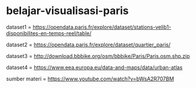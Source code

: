 # belajar-visualisasi-paris

dataset1 = https://opendata.paris.fr/explore/dataset/stations-velib1-disponibilites-en-temps-reel/table/

dataset2 = https://opendata.paris.fr/explore/dataset/quartier_paris/

dataset3 = http://download.bbbike.org/osm/bbbike/Paris/Paris.osm.shp.zip

dataset4 = https://www.eea.europa.eu/data-and-maps/data/urban-atlas

sumber materi = https://www.youtube.com/watch?v=bWsA2R707BM
